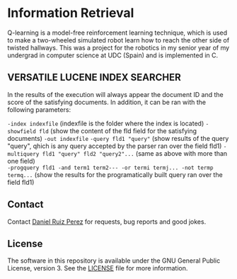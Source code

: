 Information Retrieval
============

Q-learning is a model-free reinforcement learning technique, which is used to make a two-wheeled simulated robot learn how to reach the other side of twisted hallways. This was a project for the robotics in my senior year of my undergrad in computer science at UDC (Spain) and is implemented in C.


## VERSATILE LUCENE INDEX SEARCHER
In the results of the execution will always appear the document ID and the score of the satisfying documents. In addition, it can be ran with the following parameters:

```-index indexfile``` (indexfile is the folder where the index is located)
```-showfield fld``` (show the content of the fld field for the satisfying documents)
```-out indexfile```
```-query fld1 "query"``` (show results of the query "query", qhich is any query accepted by the parser ran over the field fld1)
```-multiquery fld1 "query" fld2 "query2"...``` (same as above with more than one field)  
```-progquery fld1 -and term1 term2--- -or termi termj... -not termp termq...``` (show the results for the programatically built query ran over the field fld1)






## Contact

Contact [Daniel Ruiz Perez](mailto:druiz072@fiu.edu) for requests, bug reports and good jokes.


## License

The software in this repository is available under the GNU General Public License, version 3. See the [LICENSE](https://github.com/DaniRuizPerez/PyGame/blob/master/LICENSE) file for more information.
